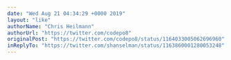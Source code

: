 ```yaml
---
date: "Wed Aug 21 04:34:29 +0000 2019"
layout: "like"
authorName: "Chris Heilmann"
authorUrl: "https://twitter.com/codepo8"
originalPost: "https://twitter.com/codepo8/status/1164033005062696960"
inReplyTo: "https://twitter.com/shanselman/status/1163860001280053248"
---
```

